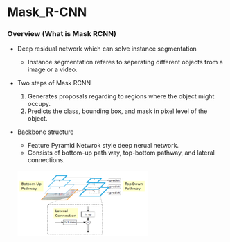# Mask_R-CNN

### Overview (What is Mask RCNN)
* Deep residual network which can solve instance segmentation
  * Instance segmentation referes to seperating different objects from a image or a video. 
  
* Two steps of Mask RCNN
  1. Generates proposals regarding to regions where the object might occupy.
  1. Predicts the class, bounding box, and mask in pixel level of the object.
  
* Backbone structure
   * Feature Pyramid Netwrok style deep nerual network.
   * Consists of bottom-up path way, top-bottom pathway, and lateral connections. <br/><br/> 
    <img src="Images/Feature pyramid networkk architecture.PNG" width="300" height="150" />
   
   
